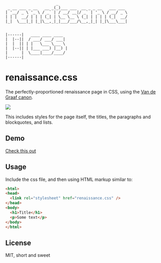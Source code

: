 ```
                      _
 _ __ ___ _ __   __ _(_)___ ___  __ _ _ __   ___ ___
| '__/ _ \ '_ \ / _` | / __/ __|/ _` | '_ \ / __/ _ \
| | |  __/ | | | (_| | \__ \__ \ (_| | | | | (_|  __/
|_|  \___|_| |_|\__,_|_|___/___/\__,_|_| |_|\___\___|


|------|   ____ ____ ____
|  |--||  / ___/ ___/ ___|
|  |  || | |   \___ \___ \
|  |--|| | |___ ___) |__) |
|      |  \____|____/____/
|------|

```

# renaissance.css

The perfectly-proportioned renaissance page in CSS, using the [Van de Graaf canon][1].

![](https://upload.wikimedia.org/wikipedia/commons/2/2d/Van_de_Graaf_canon_in_book_design.svg)

This includes styles for the page itself, the titles, the paragraphs and
blockquotes, and lists.

## Demo

[Check this out](http://honza.ca/renaissance.css/)

## Usage

Include the css file, and then using HTML markup similar to:

```html
<html>
<head>
  <link rel="stylesheet" href="renaissance.css" />
</head>
<body>
  <h1>Title</h1>
  <p>Some text</p>
</body>
</html>
```


## License

MIT, short and sweet

[1]: https://en.wikipedia.org/wiki/Canons_of_page_construction#Van_de_Graaf_canon
